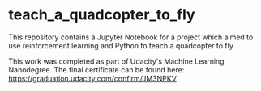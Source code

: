 # teach_a_quadcopter_to_fly

This repository contains a Jupyter Notebook for a project which aimed to use reinforcement learning and Python to teach a quadcopter to fly.

This work was completed as part of Udacity's Machine Learning Nanodegree. The final certificate can be found here: https://graduation.udacity.com/confirm/JM3NPKV

